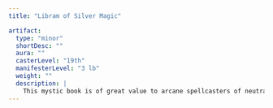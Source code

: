 ```yaml
---
title: "Libram of Silver Magic"

artifact:
  type: "minor"
  shortDesc: ""
  aura: ""
  casterLevel: "19th"
  manifesterLevel: "3 lb"
  weight: ""
  description: |
    This mystic book is of great value to arcane spellcasters of neutral alignment (LN, N, CN). Study of the work requires one week. Upon completion, the neutral arcane caster gains a +1 inherent bonus to the ability score controlling his or her arcane spellcasting ability and experience points sufficient to place him or her halfway into the next level of experience. (If the reader has levels in more than one arcane spellcasting class, he or she must choose one of the classes to be affected.) Evil or good arcane spellcasters (LE, NE, CE, LG, NG, or CG) are permanently drained of {% die_roll 1 4 1 %} points of Constitution and must atone (see the {% spell_link atonement %} spell) in order to gain any further experience. Anyone incapable of casting arcane spells who reads even a single word of the work must make a Will save (DC 20) or suffer insanity (see the {% spell_link insanity %} spell). Except as indicated above, the writing in a _libram of silver magic_ can't be distinguished from any other book, libram, tome, or so on until perused. Once read, the book vanishes, never to be seen again, nor can the same character ever benefit from reading a similar tome a second time.
---
```

